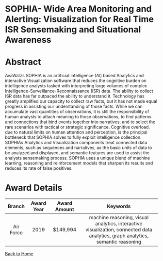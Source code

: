 
SOPHIA- Wide Area Monitoring and Alerting: Visualization for Real Time ISR Sensemaking and Situational Awareness
================================================================================================================

# Abstract


AvaWatzs SOPHIA is an artificial intelligence (AI) based Analytics and interactive Visualization software that reduces the cognitive burden on intelligence analysts tasked with interpreting large volumes of complex Intelligence-Surveillance-Reconnaissance (ISR) data. The ability to collect ISR data has far outpaced the ability to understand it. Technology has greatly amplified our capacity to collect raw facts, but it has not made equal progress in assisting our understanding of those facts. While we can accumulate vast quantities of observations, it is still the responsibility of human analysts to attach meaning to those observations, to find patterns and connections that bind events together into narratives, and to select the rare scenarios with tactical or strategic significance. Cognitive overload, due to natural limits on human attention and perception, is the principal bottleneck that SOPHIA solves to fully exploit intelligence collection. SOPHIAs Analytics and Visualization components treat connected data elements, such as sequences and narratives, as the basic units of data to be analyzed and displayed, and semantic features are used to assist the analysts sensemaking process. SOPHIA uses a unique blend of machine learning, reasoning and reinforcement models that sharpen its results and reduces its rate of false positives.  

# Award Details

|Branch|Award Year|Award Amount|Keywords|
| :---: | :---: | :---: | :---: |
|Air Force|2019|$149,994|machine reasoning, visual analytics, interactive visualization, connected data analytics, graph analytics, semantic reasoning|
  
  


[Back to Home](https://github.com/chrischow/dod_sbir_awards)